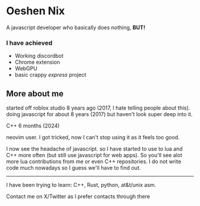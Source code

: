 # Oeshen Nix
A javascript developer who basically does nothing, **BUT!**
### I have achieved
* Working discordbot
* Chrome extension
* WebGPU
* basic crappy *express* project

## More about me
started off roblox studio 8 years ago (2017, I hate telling people about this).
doing javascript for about 8 years (2017) but haven't look super deep into it.
<!-- changed this line because I found a project On my old pc which changed my perception of time !-->
C++ 6 months (2024)

neovim user.  I got tricked, now I can't stop using it as it feels too good.

I now see the headache of javascript. so I have started to use to lua and C++ more often (but still use javascript for web apps).  So you'll see alot more lua contributions from me or even C++ repositories.
I do not write code much nowadays so I guess we'll have to find out.

---
I have been trying to learn:
C++, Rust, python, at&t/unix asm.


Contact me on X/Twitter as I prefer contacts through there
<!--
**oeshennix/oeshennix** is a ✨ _special_ ✨ repository because its `README.md` (this file) appears on your GitHub profile.

Here are some ideas to get you started:

- 🔭 I’m currently working on ...
- 🌱 I’m currently learning ...
- 👯 I’m looking to collaborate on ...
- 🤔 I’m looking for help with ...
- 💬 Ask me about ...
- 📫 How to reach me: ...
- 😄 Pronouns: ...
- ⚡ Fun fact: ...
-->
